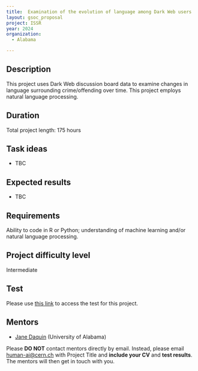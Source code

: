 ```yaml
---
title:  Examination of the evolution of language among Dark Web users
layout: gsoc_proposal
project: ISSR
year: 2024
organization:
  - Alabama

---
```


## Description

This project uses Dark Web discussion board data to examine changes in language surrounding crime/offending over time. This project employs natural language processing.

## Duration

Total project length: 175 hours

## Task ideas
 * TBC

## Expected results
 * TBC

## Requirements
Ability to code in R or Python; understanding of machine learning and/or natural language processing.

## Project difficulty level
Intermediate


## Test
Please use [this link](https://docs.google.com/document/d/1N_a6GLyPhM0VoShLDIwRaN8W6EXlE_PpHHstIKgcmjw/edit) to access the test for this project.


## Mentors
  * [Jane Daquin](mailto:human-ai@cern.ch) (University of Alabama)




Please **DO NOT** contact mentors directly by email. Instead, please email [human-ai@cern.ch](mailto:human-ai@cern.ch) with Project Title and **include your CV** and **test results**. The mentors will then get in touch with you.



